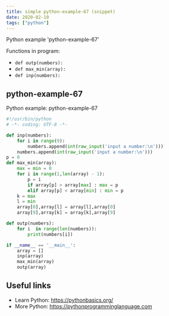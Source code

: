 ```yaml
---
title: simple python-example-67 (snippet)
date: 2020-02-10
tags: ["python"]
---
```

Python example 'python-example-67'

Functions in program: 
* `def outp(numbers):`
* `def max_min(array):`
* `def inp(numbers):`

## python-example-67

Python example: python-example-67

```python
#!/usr/bin/python
# -*- coding: UTF-8 -*-

def inp(numbers):
    for i in range(9):
        numbers.append(int(raw_input('input a number:\n')))
    numbers.append(int(raw_input('input a number:\n')))
p = 0
def max_min(array):
    max = min = 0
    for i in range(1,len(array) - 1):
        p = i
        if array[p] > array[max] : max = p
        elif array[p] < array[min] : min = p
    k = max
    l = min
    array[0],array[l] = array[l],array[0]
    array[9],array[k] = array[k],array[9]

def outp(numbers):
    for i  in range(len(numbers)):
        print(numbers[i])

if __name__ == '__main__':
    array = []
    inp(array)
    max_min(array)
    outp(array)


```

## Useful links

- Learn Python: https://pythonbasics.org/
- More Python: https://pythonprogramminglanguage.com
